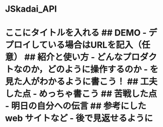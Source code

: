 # JSkadai_API
# ここにタイトルを入れる  ## DEMO    - デプロイしている場合はURLを記入（任意）  ## 紹介と使い方    - どんなプロダクトなのか，どのように操作するのか    - を見た人がわかるように書こう！  ## 工夫した点    - めっちゃ書こう  ## 苦戦した点    - 明日の自分への伝言  ## 参考にした web サイトなど    - 後で見返せるように
